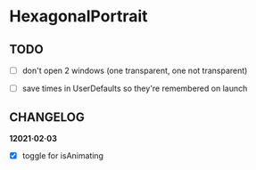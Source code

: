 #  HexagonalPortrait

## TODO
- [ ] don't open 2 windows (one transparent, one not transparent)
- [ ] save times in UserDefaults so they're remembered on launch


## CHANGELOG

**12021·02·03**
- [x] toggle for isAnimating
